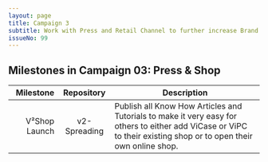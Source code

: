 ```yaml
---
layout: page
title: Campaign 3
subtitle: Work with Press and Retail Channel to further increase Brand Awareness of V² Modular PC to prepare for Campaign 4
issueNo: 99
---
```





## Milestones in Campaign 03: Press & Shop
|            Milestone |    Repository   | Description     |
|---------------------:|:---------------:|-------------------------|
| V²Shop Launch |  v2-Spreading | Publish all Know How Articles and Tutorials to make it very easy for others to either add ViCase or ViPC to their existing shop or to open their own online shop. |
